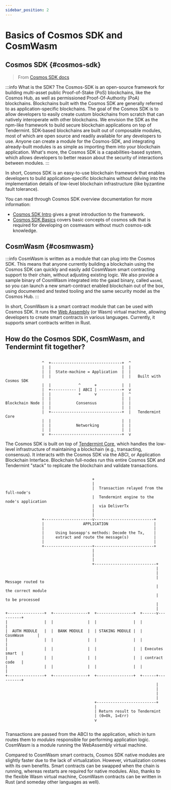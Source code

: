 ```yaml
---
sidebar_position: 2
---
```


# Basics of Cosmos SDK and CosmWasm

## Cosmos SDK {#cosmos-sdk}

> From [Cosmos SDK docs](https://docs.cosmos.network/v0.44/intro/overview.html)

:::info
What is the SDK?
The Cosmos-SDK is an open-source framework for building multi-asset public Proof-of-Stake (PoS)
blockchains, like the Cosmos Hub, as well as permissioned Proof-Of-Authority (PoA) blockchains. Blockchains built with
the Cosmos SDK are generally referred to as application-specific blockchains.
The goal of the Cosmos SDK is to allow developers to easily create custom blockchains from scratch that can natively
interoperate with other blockchains. We envision the SDK as the npm-like framework to build secure blockchain
applications on top of Tendermint. SDK-based blockchains are built out of composable modules,
most of which are open source and readily available for any developers to use. Anyone can create a module for the
Cosmos-SDK, and integrating already-built modules is as simple as importing them into your blockchain application.
What's more, the Cosmos SDK is a capabilities-based system, which allows developers to better reason about the security
of interactions between modules.
:::

In short, Cosmos SDK is an easy-to-use blockchain framework that enables developers to build application-specific blockchains without delving into the implementation details of low-level blockchain infrastructure (like byzantine fault tolerance).

You can read through Cosmos SDK overview documentation for more information:

- [Cosmos SDK Intro](https://docs.cosmos.network/v0.44/intro) gives a great introduction to the framework.
- [Cosmos SDK Basics](https://docs.cosmos.network/v0.44/basics) covers basic concepts of cosmos sdk that is required
  for developing on cosmwasm without much cosmos-sdk knowledge.

## CosmWasm {#cosmwasm}

:::info
CosmWasm is written as a module that can plug into the Cosmos SDK. This means that anyone currently building a
blockchain using the Cosmos SDK can quickly and easily add CosmWasm smart contracting support to their chain,
without adjusting existing logic. We also provide a sample binary of CosmWasm integrated into the gaiad binary,
called `wasmd`, so you can launch a new smart-contract enabled blockchain out of the box, using documented and tested
tooling and the same security model as the Cosmos Hub.
:::

In short, CosmWasm is a smart contract module that can be used with Cosmos SDK.
It runs the [Web Assembly](https://webassembly.org/) (or Wasm) virtual machine, allowing
developers to create smart contracts in various languages. Currently, it supports
smart contracts written in Rust.

## How do the Cosmos SDK, CosmWasm, and Tendermint fit together?


```

                ^  +-------------------------------+  ^
                |  |                               |  |
                |  |  State-machine = Application  |  |
                |  |                               |  |   Built with Cosmos SDK
                |  |            ^      +           |  |
                |  +----------- | ABCI | ----------+  v
                |  |            +      v           |  ^
                |  |                               |  |
Blockchain Node |  |           Consensus           |  |
                |  |                               |  |
                |  +-------------------------------+  |   Tendermint Core
                |  |                               |  |
                |  |           Networking          |  |
                |  |                               |  |
                v  +-------------------------------+  v

```

The Cosmos SDK is built on top of [Tendermint
Core](https://docs.tendermint.com/), which handles the low-level infrastructure
of maintaining a blockchain (e.g., transacting, consensus). It interacts with the
Cosmos SDK via the ABCI, or Application Blockchain Interface. Blockchain
full-nodes run this entire Cosmos SDK and Tendermint "stack" to replicate the
blockchain and validate transactions.

```

                                      +
                                      |
                                      |  Transaction relayed from the full-node's
                                      |  Tendermint engine to the node's application
                                      |  via DeliverTx
                                      |
                                      |
                +---------------------v--------------------------+
                |                 APPLICATION                    |
                |                                                |
                |     Using baseapp's methods: Decode the Tx,    |
                |     extract and route the message(s)           |
                |                                                |
                +---------------------+--------------------------+
                                      |
                                      |
                                      |
                                      +---------------------------+
                                                                  |
                                                                  |
                                                                  |  Message routed to
                                                                  |  the correct module
                                                                  |  to be processed
                                                                  |
                                                                  |
+----------------+  +---------------+  +----------------+  +------v----------+
|                |  |               |  |                |  |                 |
|  AUTH MODULE   |  |  BANK MODULE  |  | STAKING MODULE |  |   CosmWasm      |
|                |  |               |  |                |  |                 |
|                |  |               |  |                |  | Executes smart  |
|                |  |               |  |                |  | contract code   |
|                |  |               |  |                |  |                 |
+----------------+  +---------------+  +----------------+  +------+----------+
                                                                  |
                                                                  |
                                                                  |
                                                                  |
                                       +--------------------------+
                                       |
                                       | Return result to Tendermint
                                       | (0=Ok, 1=Err)
                                       v


```

Transactions are passed from the ABCI to the application, which in turn routes them to *modules* responsible for performing application logic. CosmWasm is a module running the WebAssembly virtual machine.

Compared to CosmWasm smart contracts, Cosmos SDK native modules are slightly
faster due to the lack of virtualization. However, virtualization comes with its
own benefits. Smart contracts can be swapped when the chain is running, whereas
restarts are required for native modules. Also, thanks to the flexible Wasm
virtual machine, CosmWasm contracts can be written in Rust (and someday other
languages as well).

